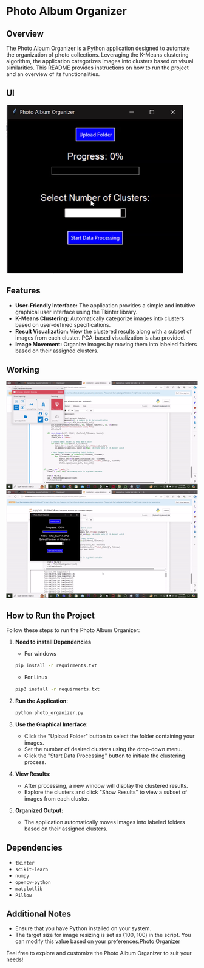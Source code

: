 # Photo Album Organizer

## Overview

The Photo Album Organizer is a Python application designed to automate the organization of photo collections. Leveraging the K-Means clustering algorithm, the application categorizes images into clusters based on visual similarities. This README provides instructions on how to run the project and an overview of its functionalities.

## UI 
![](Image.png) 

## Features

- **User-Friendly Interface:** The application provides a simple and intuitive graphical user interface using the Tkinter library.
- **K-Means Clustering:** Automatically categorize images into clusters based on user-defined specifications.
- **Result Visualization:** View the clustered results along with a subset of images from each cluster. PCA-based visualization is also provided.
- **Image Movement:** Organize images by moving them into labeled folders based on their assigned clusters.

## Working 
![part1](part1.gif)
![part2](part2.gif)

## How to Run the Project

Follow these steps to run the Photo Album Organizer:

1. **Need to install Dependencies**
    - For windows 
    ```bash
    pip install -r requirments.txt    
    ```
    - For Linux 
    ```bash
    pip3 install -r requirments.txt
    ```
    

2. **Run the Application:**
   ```bash
   python photo_organizer.py
   ```

3. **Use the Graphical Interface:**
   - Click the "Upload Folder" button to select the folder containing your images.
   - Set the number of desired clusters using the drop-down menu.
   - Click the "Start Data Processing" button to initiate the clustering process.

4. **View Results:**
   - After processing, a new window will display the clustered results.
   - Explore the clusters and click "Show Results" to view a subset of images from each cluster.

5. **Organized Output:**
   - The application automatically moves images into labeled folders based on their assigned clusters.

## Dependencies

- `tkinter`
- `scikit-learn`
- `numpy`
- `opencv-python`
- `matplotlib`
- `Pillow`

## Additional Notes

- Ensure that you have Python installed on your system.
- The target size for image resizing is set as (100, 100) in the script. You can modify this value based on your preferences.[Photo Organizer](./photo_organizer.py)


Feel free to explore and customize the Photo Album Organizer to suit your needs!

